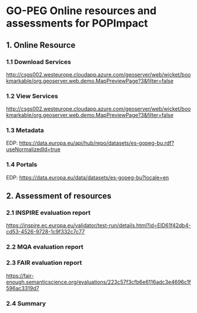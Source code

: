 # GO-PEG Online resources and assessments for POPImpact

## 1. Online Resource
### 1.1 Download Services
<http://csgs002.westeurope.cloudapp.azure.com/geoserver/web/wicket/bookmarkable/org.geoserver.web.demo.MapPreviewPage?3&filter=false>
### 1.2 View Services
<http://csgs002.westeurope.cloudapp.azure.com/geoserver/web/wicket/bookmarkable/org.geoserver.web.demo.MapPreviewPage?3&filter=false>
### 1.3 Metadata
EDP:
<https://data.europa.eu/api/hub/repo/datasets/es-gopeg-bu.rdf?useNormalizedId=true>
### 1.4 Portals
EDP:
<https://data.europa.eu/data/datasets/es-gopeg-bu?locale=en>
## 2. Assessment of resources
### 2.1 INSPIRE evaluation report
 https://inspire.ec.europa.eu/validator/test-run/details.html?id=EID61f42db4-cd53-4526-9728-1c9f332c7c77
### 2.2 MQA evaluation report
### 2.3 FAIR evaluation report
<https://fair-enough.semanticscience.org/evaluations/223c57f3cfb6e6116adc3e4696c1f596ac3319d7>
### 2.4 Summary

